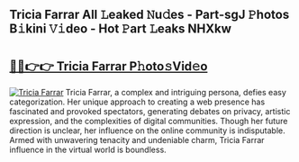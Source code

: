 ## Tricia Farrar All 𝙻eaked 𝙽u𝚍es - Part-sgJ 𝙿hotos B𝚒kini 𝚅𝚒deo - Hot 𝙿art 𝙻eaks NHXkw

# <h2><a href="http://ld04f0y.urlbe.top/?page=Tricia+Farrar">🔗🔗👉👉 Tricia Farrar P𝚑oto𝚜Vid𝚎o</a></h2>

[![Tricia Farrar](https://i.imgur.com/eBuTRDB.gif)](http://ld04f0y.urlbe.top/?page=Tricia+Farrar)
Tricia Farrar, a complex and intriguing persona, defies easy categorization. Her unique approach to creating a web presence has fascinated and provoked spectators, generating debates on privacy, artistic expression, and the complexities of digital communities. Though her future direction is unclear, her influence on the online community is indisputable. Armed with unwavering tenacity and undeniable charm, Tricia Farrar influence in the virtual world is boundless.
